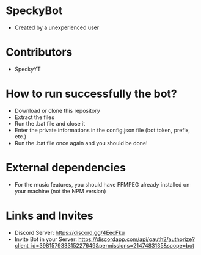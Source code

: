 # SpeckyBot
 
- Created by a unexperienced user

# Contributors

- SpeckyYT

# How to run successfully the bot?

- Download or clone this repository
- Extract the files
- Run the .bat file and close it
- Enter the private informations in the config.json file (bot token, prefix, etc.)
- Run the .bat file once again and you should be done!

# External dependencies

- For the music features, you should have FFMPEG already installed on your machine (not the NPM version)

# Links and Invites

- Discord Server: https://discord.gg/4EecFku
- Invite Bot in your Server: https://discordapp.com/api/oauth2/authorize?client_id=398157933315227649&permissions=2147483135&scope=bot
